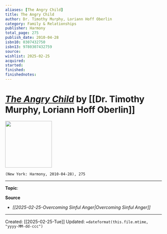 ```yaml
---
aliases: [The Angry Child]
title: The Angry Child
author: Dr. Timothy Murphy, Loriann Hoff Oberlin
category: Family & Relationships
publisher: Harmony
total_page: 275
publish_date: 2010-04-28
isbn10: 0307432750
isbn13: 9780307432759
source: 
wishlist: 2025-02-25
acquired: 
started: 
finished: 
finishednotes: 
---
```

# *[The Angry Child]()* by [[Dr. Timothy Murphy, Loriann Hoff Oberlin]]

<img src="http://books.google.com/books/content?id=Q1owFH3-k4kC&printsec=frontcover&img=1&zoom=1&edge=curl&source=gbs_api" width=150>

`(New York: Harmony, 2010-04-28), 275`



--- 
**Topic**: 

**Source**
- *[[2025-02-25-Overcoming Sinful Anger|Overcoming Sinful Anger]]*
 ---
Created: [[2025-02-25-Tue]]
Updated: `=dateformat(this.file.mtime, "yyyy-MM-dd-ccc")`